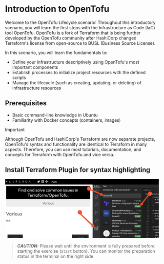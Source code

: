 # Introduction to OpenTofu

Welcome to the OpenTofu Lifecycle scenario! Throughout this introductory scenario, you will learn the first steps with the Infrastructure as Code (IaC) tool OpenTofu. 
OpenTofu is a fork of Terraform that is being further developed by the OpenTofu community after HashiCorp changed Terraform's license from open-source to BUSL (Business Source License).

In this scenario, you will learn the fundamentals to:
 - Define your infrastructure descriptively using OpenTofu's most important components
 - Establish processes to initialize project resources with the defined scripts
 - Manage the lifecycle (such as creating, updating, or deleting) of infrastructure resources

## Prerequisites
- Basic command-line knowledge in Ubuntu
- Familiarity with Docker concepts (containers, images)

> [!IMPORTANT]  
> Although OpenTofu and HashiCorp's Terraform are now separate projects, OpenTofu's syntax and functionality are identical to Terraform in many aspects. 
> Therefore, you can use most tutorials, documentation, and concepts for Terraform with OpenTofu and vice versa.

## Install Terraform Plugin for syntax highlighting

![Install Terraform Plugin](./assets/terraform_plugin.png)

> **_CAUTION:_** Please wait until the environment is fully prepared before starting the exercise (`Start` button). You can monitor the preparation status in the terminal on the right side.
